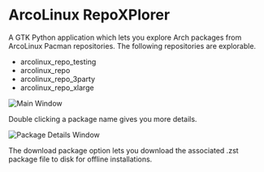 # ArcoLinux RepoXPlorer

A GTK Python application which lets you explore Arch packages from ArcoLinux Pacman repositories.
The following repositories are explorable.

- arcolinux_repo_testing
- arcolinux_repo
- arcolinux_repo_3party
- arcolinux_repo_xlarge

![Main Window](https://github.com/DeltaCopy/arcolinux-repo-explorer/assets/121581829/b84df6ed-c36f-4c3d-a96a-68c2d62f546c)

Double clicking a package name gives you more details.

![Package Details Window](https://github.com/DeltaCopy/arcolinux-repo-explorer/assets/121581829/b614caa2-0206-4aeb-b124-75563cdc5f20)

The download package option lets you download the associated .zst package file to disk for offline installations.
